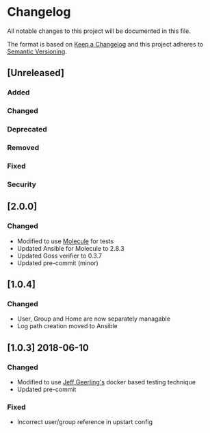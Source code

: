 # Changelog
All notable changes to this project will be documented in this file.

The format is based on [Keep a Changelog](http://keepachangelog.com/en/1.0.0/)
and this project adheres to [Semantic Versioning](http://semver.org/spec/v2.0.0.html).

## [Unreleased]

### Added
### Changed
### Deprecated
### Removed
### Fixed
### Security

## [2.0.0]
### Changed
- Modified to use [Molecule](https://github.com/ansible/molecule) for tests
- Updated Ansible for Molecule to 2.8.3
- Updated Goss verifier to 0.3.7
- Updated pre-commit (minor)

## [1.0.4]
### Changed
- User, Group and Home are now separately managable
- Log path creation moved to Ansible

## [1.0.3] 2018-06-10
### Changed
- Modified to use [Jeff Geerling's](https://github.com/geerlingguy/) docker based testing technique
- Updated pre-commit
### Fixed
- Incorrect user/group reference in upstart config

[v2.0.0]: https://github.com/bdellegrazie/ansible-role-postgresql_exporter/compare/v1.0.4...v2.0.0
[v1.0.4]: https://github.com/bdellegrazie/ansible-role-postgresql_exporter/compare/v1.0.3...v1.0.4
[v1.0.3]: https://github.com/bdellegrazie/ansible-role-postgresql_exporter/compare/v1.0.2...v1.0.3
[v1.0.2]: https://github.com/bdellegrazie/ansible-role-postgresql_exporter/compare/v1.0.1...v1.0.2
[v1.0.1]: https://github.com/bdellegrazie/ansible-role-postgresql_exporter/compare/v1.0.0...v1.0.1
